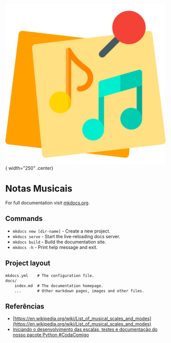 ![logo do projeto](assets/logo.png){ width="250" .center}

# Notas Musicais

For full documentation visit [mkdocs.org](https://www.mkdocs.org).

## Commands

* `mkdocs new [dir-name]` - Create a new project.
* `mkdocs serve` - Start the live-reloading docs server.
* `mkdocs build` - Build the documentation site.
* `mkdocs -h` - Print help message and exit.

## Project layout

    mkdocs.yml    # The configuration file.
    docs/
        index.md  # The documentation homepage.
        ...       # Other markdown pages, images and other files.

## Referências

* [https://en.wikipedia.org/wiki/List_of_musical_scales_and_modes](https://en.wikipedia.org/wiki/List_of_musical_scales_and_modes)
* [Iniciando o desenvolvimento das escalas, testes e documentação do nosso pacote Python #CodaComigo](https://youtu.be/zU0ECYN_C6k?si=Ujp8NzZRkgWQbWH0)
